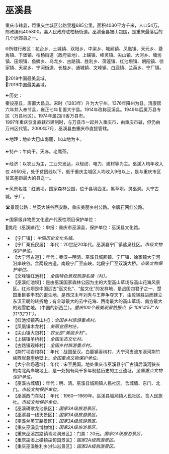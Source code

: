 # 巫溪县  
重庆市辖县，距重庆主城区公路里程685公里。面积4030平方千米，人口54万。邮政编码405800。县人民政府驻柏杨街道。巫溪全县被山包围，是重庆最落后的几个远郊县之一。  

🌐所辖行政区：花台乡、土城镇、双阳乡、中梁乡、城厢镇、凤凰镇、天元乡、菱角镇、下堡镇、柏杨街道（政府驻地）、上磺镇、峰灵镇、尖山镇、大河乡、塘坊镇、田坝镇、鱼鳞乡、乌龙乡、古路镇、胜利乡、蒲莲镇、红池坝镇、朝阳镇、徐家镇、天星乡、宁河街道、长桂乡、通城镇、文峰镇、白鹿镇、兰英乡、宁厂镇。  

🏅2018中国最美县域。  
🏅2019中国最美县域。  

⏩历史：  
秦设巫县，唐置大昌县。宋时（1283年）升为大宁州。1376年降州为县。清康熙六年并入奉节县，雍正七年复置大宁县。1914年改称巫溪县。1949年后属万县专区（万县地区）。1974年属四川省万县市。  
1997年重庆恢复直辖市建制时，与万县市一起并入重庆市，由重庆市辖，但仍由万州区代管。2000年7月，巫溪县由重庆市直接管辖。  

⏩地理：地处大巴山南麓，以山地为主。  

⏩特产：牛肉干。天麻。老鹰茶。  

⏩经济：以农业为主，工业欠发达，以轻纺、电力、建材等为主。巫溪人均年收入仅 4950元，处于贫困线以下，低于重庆主城区人均收入9倍以上，是与重庆市区贫富差距最大的县之一。  

⏩风景名胜：红池坝，国家森林公园，位于县境西北。黑草坝。灵巫洞。大宁古城。宁厂。  

🛣️景观公路：兰英大峡谷西安路，重庆美丽乡村公路。令牌石网红公路。  

⏩国家级非物质文化遗产代表性项目保护单位：  
🔸挑花（巫溪嫁花）：申报：重庆市巫溪县，保护单位：巫溪县文化馆。  

* 【宁厂镇】：*中国历史文化名镇。*  
* 【宁厂秦氏民居】：年代：20世纪20年代。巫溪县宁厂镇盐泉社区。*市级文物保护单位。*  
* 【大宁河古道】：年代：秦汉—明清。巫溪县城厢镇、宁厂镇、徐家镇大宁河沿岸峡谷。含两段古道，南段宁厂至庙峡，北段宁厂至双溪大桥。*市级文物保护单位。*  
* 【文峰镇红池村】：*全国特色景观旅游名镇（村）。*  
* 【巫溪红池坝】：是由巫溪国家森林公园为主的大型高山草场与高山花海风景区。红池坝是中国远古“巫文化”、“盐文化”的发祥地，是战国四君子之一、楚国重臣春申君的诞生地，是西汉末年刘秀与王莽争夺天下、由败转胜进而建立东汉王朝的转折地；有全球最大的云中花海、西南最大的高山草场、南方最大的观雪胜地。（中国的新西兰）。*重庆100个最美观景拍摄点（E 109°4′57″ N 31°32′31″）。*  
* 【红池坝镇茶山村】：*全国乡村旅游重点村。*  
* 【凤凰镇木龙村】：*美丽宜居村庄。*  
* 【尖山镇大包村】：*农业部“美丽乡村”。*  
* 【上磺镇羊桥村】：*全国生态文化村。*  
* 【古路镇观峰村】：*全国乡村旅游重点村。*  
* 【荆竹坝岩棺群】：年代：战国至汉。白鹿镇香树村，大宁河支流东溪河荆竹峡西岸悬崖绝壁上。*全国重点文物保护单位。*  
* 【大宁盐场遗址】：年代：宋至民国。地处重庆市巫溪县宁厂古镇后溪河狭长的南北两岸坡地上，是一处拥有两千多年制盐历史的工业遗址。*全国重点文物保护单位。*  
* 【巫溪古城墙】：年代：明、清。巫溪县城厢镇人民社区。含城墙、东门、北门。*市级文物保护单位。*  
* 【巫溪西门车站】：年代：1960—1969年。巫溪县城厢镇人民社区。含人民旅社。*市级文物保护单位。*  
* 【巫溪耕歌龙池景区】：*国家3A级旅游景区。*  
* 【巫溪县一线天景区】：*国家3A级旅游景区。*  
* 【巫溪兰英天路景区】：*国家3A级旅游景区。*  
* 【重庆巫溪县博物馆】：*国家2A级旅游景区。*  
* 【重庆巫溪古路镇青龙洞景区】：门票：20元。*国家2A级旅游景区。*  
* 【重庆巫溪上磺镇巫甸园景区】：*国家2A级旅游景区。*  
* 【重庆巫溪胜利乡洪仙岩景区】：*国家2A级旅游景区。*  